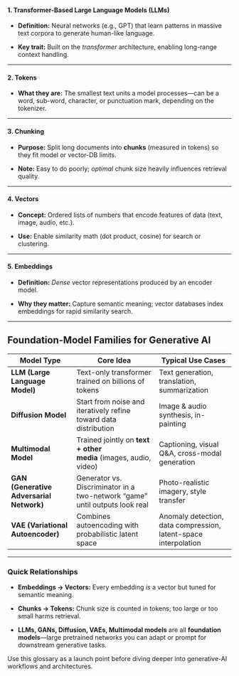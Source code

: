 #### 1. Transformer-Based Large Language Models (LLMs)

- **Definition:** Neural networks (e.g., GPT) that learn patterns in massive text corpora to generate human-like language.
    
- **Key trait:** Built on the _transformer_ architecture, enabling long-range context handling.
    

---

#### 2. Tokens

- **What they are:** The smallest text units a model processes—can be a word, sub-word, character, or punctuation mark, depending on the tokenizer.
    

---

#### 3. Chunking

- **Purpose:** Split long documents into **chunks** (measured in tokens) so they fit model or vector-DB limits.
    
- **Note:** Easy to do poorly; _optimal_ chunk size heavily influences retrieval quality.
    

---

#### 4. Vectors

- **Concept:** Ordered lists of numbers that encode features of data (text, image, audio, etc.).
    
- **Use:** Enable similarity math (dot product, cosine) for search or clustering.
    

---

#### 5. Embeddings

- **Definition:** _Dense_ vector representations produced by an encoder model.
    
- **Why they matter:** Capture semantic meaning; vector databases index embeddings for rapid similarity search.
    

---

## Foundation-Model Families for Generative AI

|Model Type|Core Idea|Typical Use Cases|
|---|---|---|
|**LLM (Large Language Model)**|Text-only transformer trained on billions of tokens|Text generation, translation, summarization|
|**Diffusion Model**|Start from noise and iteratively refine toward data distribution|Image & audio synthesis, in-painting|
|**Multimodal Model**|Trained jointly on **text + other media** (images, audio, video)|Captioning, visual Q&A, cross-modal generation|
|**GAN (Generative Adversarial Network)**|Generator vs. Discriminator in a two-network “game” until outputs look real|Photo-realistic imagery, style transfer|
|**VAE (Variational Autoencoder)**|Combines autoencoding with probabilistic latent space|Anomaly detection, data compression, latent-space interpolation|

---

### Quick Relationships

- **Embeddings → Vectors:** Every embedding _is_ a vector but tuned for semantic meaning.
    
- **Chunks → Tokens:** Chunk size is counted in tokens; too large or too small harms retrieval.
    
- **LLMs, GANs, Diffusion, VAEs, Multimodal models** are all **foundation models**—large pretrained networks you can adapt or prompt for downstream generative tasks.
    

Use this glossary as a launch point before diving deeper into generative-AI workflows and architectures.